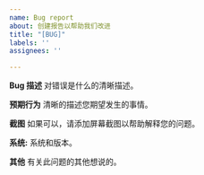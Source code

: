 ```yaml
---
name: Bug report
about: 创建报告以帮助我们改进
title: "[BUG]"
labels: ''
assignees: ''

---
```


**Bug 描述**
对错误是什么的清晰描述。

**预期行为**
清晰的描述您期望发生的事情。

**截图**
如果可以，请添加屏幕截图以帮助解释您的问题。

**系统:**
系统和版本。

**其他**
有关此问题的其他想说的。
